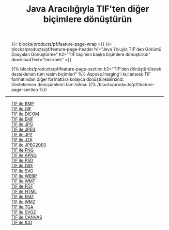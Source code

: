 ﻿---
title: Java Aracılığıyla TIF'ten diğer biçimlere dönüştürün 
weight: 3920
url: /tr/java/conversion/from/tif 
lang: tr
langdirlevel: 2
locales: zh-hans,ja,it,ru,de,es,fr,nl,id,lt,pl,pt,vi,tr,ko,zh-hant,ar,hi,th,sv,cs,uk,he
description: Aspose.Imaging'i kullanarak TIF biçimini kolayca başka biçimlere dönüştürebilirsiniz
---

{{< blocks/products/pf/feature-page-wrap >}}
{{< blocks/products/pf/feature-page-header h1="Java Yoluyla TIF'den Görüntü Dosyaları Dönüştürme" h2="TIF biçimini başka biçimlere dönüştürün" downloadText="İndirmek" >}}


{{% blocks/products/pf/feature-page-section  h2="TIF'den dönüştürülecek desteklenen tüm resim biçimleri" %}}
Aspose.Imaging'i kullanarak TIF formatından diğer formatlara kolayca dönüştürebilirsiniz.
<br/>
Desteklenen dönüşümlerin tam listesi:
{{% /blocks/products/pf/feature-page-section %}}
<div class="container-fluid productfamilypage bg-gray">
    <div class="convertypes bg-gray agp-content section">
        <div class="container">
		<hr style="margin-left:-20px;"/>
		<div class="row other-converters">
		    <div class='col-md-2 other-converter remove-lp remove-rp'><a href="/imaging/tr/java/conversion/tif-to-bmp" >TIF ile BMP</a></div><div class='col-md-2 other-converter remove-lp remove-rp'><a href="/imaging/tr/java/conversion/tif-to-gif" >TIF ile GIF</a></div><div class='col-md-2 other-converter remove-lp remove-rp'><a href="/imaging/tr/java/conversion/tif-to-dicom" >TIF ile DICOM</a></div><div class='col-md-2 other-converter remove-lp remove-rp'><a href="/imaging/tr/java/conversion/tif-to-emf" >TIF ile EMF</a></div><div class='col-md-2 other-converter remove-lp remove-rp'><a href="/imaging/tr/java/conversion/tif-to-jpg" >TIF ile JPG</a></div><div class='col-md-2 other-converter remove-lp remove-rp'><a href="/imaging/tr/java/conversion/tif-to-jpeg" >TIF ile JPEG</a></div><div class='col-md-2 other-converter remove-lp remove-rp'><a href="/imaging/tr/java/conversion/tif-to-jp2" >TIF ile JP2</a></div><div class='col-md-2 other-converter remove-lp remove-rp'><a href="/imaging/tr/java/conversion/tif-to-j2k" >TIF ile J2K</a></div><div class='col-md-2 other-converter remove-lp remove-rp'><a href="/imaging/tr/java/conversion/tif-to-jpeg2000" >TIF ile JPEG2000</a></div><div class='col-md-2 other-converter remove-lp remove-rp'><a href="/imaging/tr/java/conversion/tif-to-png" >TIF ile PNG</a></div><div class='col-md-2 other-converter remove-lp remove-rp'><a href="/imaging/tr/java/conversion/tif-to-apng" >TIF ile APNG</a></div><div class='col-md-2 other-converter remove-lp remove-rp'><a href="/imaging/tr/java/conversion/tif-to-psd" >TIF ile PSD</a></div><div class='col-md-2 other-converter remove-lp remove-rp'><a href="/imaging/tr/java/conversion/tif-to-dxf" >TIF ile DXF</a></div><div class='col-md-2 other-converter remove-lp remove-rp'><a href="/imaging/tr/java/conversion/tif-to-svg" >TIF ile SVG</a></div><div class='col-md-2 other-converter remove-lp remove-rp'><a href="/imaging/tr/java/conversion/tif-to-webp" >TIF ile WEBP</a></div><div class='col-md-2 other-converter remove-lp remove-rp'><a href="/imaging/tr/java/conversion/tif-to-wmf" >TIF ile WMF</a></div><div class='col-md-2 other-converter remove-lp remove-rp'><a href="/imaging/tr/java/conversion/tif-to-pdf" >TIF ile PDF</a></div><div class='col-md-2 other-converter remove-lp remove-rp'><a href="/imaging/tr/java/conversion/tif-to-html" >TIF ile HTML</a></div><div class='col-md-2 other-converter remove-lp remove-rp'><a href="/imaging/tr/java/conversion/tif-to-emz" >TIF ile EMZ</a></div><div class='col-md-2 other-converter remove-lp remove-rp'><a href="/imaging/tr/java/conversion/tif-to-wmz" >TIF ile WMZ</a></div><div class='col-md-2 other-converter remove-lp remove-rp'><a href="/imaging/tr/java/conversion/tif-to-tga" >TIF ile TGA</a></div><div class='col-md-2 other-converter remove-lp remove-rp'><a href="/imaging/tr/java/conversion/tif-to-svgz" >TIF ile SVGZ</a></div><div class='col-md-2 other-converter remove-lp remove-rp'><a href="/imaging/tr/java/conversion/tif-to-canvas" >TIF ile CANVAS</a></div><div class='col-md-2 other-converter remove-lp remove-rp'><a href="/imaging/tr/java/conversion/tif-to-ico" >TIF ile ICO</a></div>
                </div>
        </div>
    </div>
</div>
<br/>

